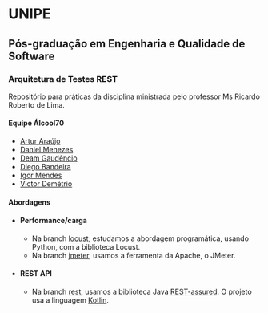 # UNIPE

## Pós-graduação em Engenharia e Qualidade de Software

### Arquitetura de Testes REST

Repositório para práticas da disciplina ministrada pelo professor Ms Ricardo Roberto de Lima.

#### Equipe Álcool70
* [Artur Araújo](https://github.com/arturaraujo)
* [Daniel Menezes](https://github.com/dsmenezes)
* [Deam Gaudêncio](https://github.com/deamgaudencioramos)
* [Diego Bandeira](https://github.com/rustnnes)
* [Igor Mendes](https://github.com/igormendes)
* [Victor Demétrio](https://github.com/victordemetrio)

#### Abordagens
* #### Performance/carga
  * Na branch [locust](https://github.com/alcool70/pos-arquitetura-rest/tree/locust), estudamos a abordagem programática, usando Python, com a biblioteca Locust.
  * Na branch [jmeter](https://github.com/alcool70/pos-arquitetura-rest/tree/jmeter), usamos a ferramenta da Apache, o JMeter.
* #### REST API
  * Na branch [rest](https://github.com/alcool70/pos-arquitetura-rest/tree/rest), usamos a biblioteca Java [REST-assured](https://rest-assured.io). O projeto usa a linguagem [Kotlin](https://kotlinlang.org).